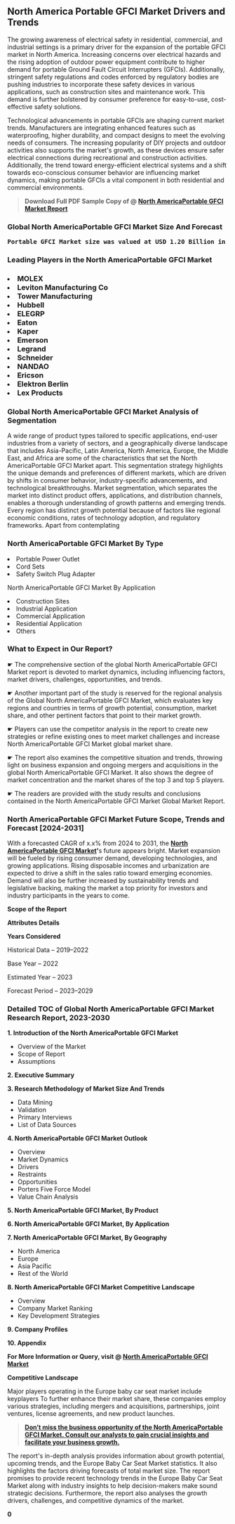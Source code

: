 <p><h2>North America Portable GFCI Market Drivers and Trends</h2><p>The growing awareness of electrical safety in residential, commercial, and industrial settings is a primary driver for the expansion of the portable GFCI market in North America. Increasing concerns over electrical hazards and the rising adoption of outdoor power equipment contribute to higher demand for portable Ground Fault Circuit Interrupters (GFCIs). Additionally, stringent safety regulations and codes enforced by regulatory bodies are pushing industries to incorporate these safety devices in various applications, such as construction sites and maintenance work. This demand is further bolstered by consumer preference for easy-to-use, cost-effective safety solutions.</p><p>Technological advancements in portable GFCIs are shaping current market trends. Manufacturers are integrating enhanced features such as waterproofing, higher durability, and compact designs to meet the evolving needs of consumers. The increasing popularity of DIY projects and outdoor activities also supports the market's growth, as these devices ensure safer electrical connections during recreational and construction activities. Additionally, the trend toward energy-efficient electrical systems and a shift towards eco-conscious consumer behavior are influencing market dynamics, making portable GFCIs a vital component in both residential and commercial environments.</p></p><blockquote id="" class=""><strong>Download Full PDF Sample Copy of @&nbsp;<a href="https://www.verifiedmarketreports.com/download-sample/?rid=352836&utm_source=GitHub-Jan&utm_medium=291" target="_blank">North AmericaPortable GFCI Market Report</a>&nbsp;&nbsp;</strong></blockquote><h3 id="" class=""><strong>Global&nbsp;North AmericaPortable GFCI Market Size And Forecast</strong></h3><pre class="reader-text-block__code-block"><strong>Portable GFCI Market size was valued at USD 1.20 Billion in 2022 and is projected to reach USD 2.10 Billion by 2030, growing at a CAGR of 8.05% from 2024 to 2030.</strong></pre><h3 id="" class="">Leading Players in the&nbsp;North AmericaPortable GFCI Market</h3><h3 class=""></Li><Li>MOLEX</Li><Li> Leviton Manufacturing Co</Li><Li> Tower Manufacturing</Li><Li> Hubbell</Li><Li> ELEGRP</Li><Li> Eaton</Li><Li> Kaper</Li><Li> Emerson</Li><Li> Legrand</Li><Li> Schneider</Li><Li> NANDAO</Li><Li> Ericson</Li><Li> Elektron Berlin</Li><Li> Lex Products</h3><h3 id="" class="">Global&nbsp;North AmericaPortable GFCI Market Analysis of Segmentation</h3><p id="" class="">A wide range of product types tailored to specific applications, end-user industries from a variety of sectors, and a geographically diverse landscape that includes Asia-Pacific, Latin America, North America, Europe, the Middle East, and Africa are some of the characteristics that set the North AmericaPortable GFCI Market apart. This segmentation strategy highlights the unique demands and preferences of different markets, which are driven by shifts in consumer behavior, industry-specific advancements, and technological breakthroughs. Market segmentation, which separates the market into distinct product offers, applications, and distribution channels, enables a thorough understanding of growth patterns and emerging trends. Every region has distinct growth potential because of factors like regional economic conditions, rates of technology adoption, and regulatory frameworks. Apart from contemplating</p><h3 id="" class="">North AmericaPortable GFCI Market&nbsp;By Type</h3><p></Li><Li>Portable Power Outlet</Li><Li> Cord Sets</Li><Li> Safety Switch Plug Adapter</p><div class="" data-test-id=""><p>North AmericaPortable GFCI Market&nbsp;By Application</p></div><p class=""></Li><Li>Construction Sites</Li><Li> Industrial Application</Li><Li> Commercial Application</Li><Li> Residential Application</Li><Li> Others</p><div class="" data-test-id=""><h3><span class="">What to Expect in Our Report?</span></h3></div><div class="" data-test-id=""><p><span class="">☛ The comprehensive section of the global North AmericaPortable GFCI Market report is devoted to market dynamics, including influencing factors, market drivers, challenges, opportunities, and trends.</span></p></div><div class="" data-test-id=""><p><span class="">☛ Another important part of the study is reserved for the regional analysis of the Global North AmericaPortable GFCI Market, which evaluates key regions and countries in terms of growth potential, consumption, market share, and other pertinent factors that point to their market growth.</span></p></div><div class="" data-test-id=""><p><span class="">☛ Players can use the competitor analysis in the report to create new strategies or refine existing ones to meet market challenges and increase North AmericaPortable GFCI Market global market share.</span></p></div><div class="" data-test-id=""><p><span class="">☛ The report also examines the competitive situation and trends, throwing light on business expansion and ongoing mergers and acquisitions in the global North AmericaPortable GFCI Market. It also shows the degree of market concentration and the market shares of the top 3 and top 5 players.</span></p></div><div class="" data-test-id=""><p><span class="">☛ The readers are provided with the study results and conclusions contained in the North AmericaPortable GFCI Market Global Market Report.</span></p></div><div class="" data-test-id=""><h3><span class="">North AmericaPortable GFCI Market Future Scope, Trends and Forecast [2024-2031]</span></h3></div><div class="" data-test-id=""><p><span class="">With a forecasted CAGR of x.x% from 2024 to 2031, the <strong><a href="https://www.verifiedmarketreports.com/download-sample/?rid=352836&utm_source=GitHub-Jan&utm_medium=291" target="_blank">North AmericaPortable GFCI Market</a>'</strong>s future appears bright. Market expansion will be fueled by rising consumer demand, developing technologies, and growing applications. Rising disposable incomes and urbanization are expected to drive a shift in the sales ratio toward emerging economies. Demand will also be further increased by sustainability trends and legislative backing, making the market a top priority for investors and industry participants in the years to come.</span></p><p id="ember66" class="ember-view reader-text-block__paragraph"><strong>Scope of the Report</strong></p><p id="ember67" class="ember-view reader-text-block__paragraph"><strong>Attributes Details</strong></p><p id="ember68" class="ember-view reader-text-block__paragraph"><strong>Years Considered</strong></p><p id="ember69" class="ember-view reader-text-block__paragraph">Historical Data &ndash; 2019&ndash;2022</p><p id="ember70" class="ember-view reader-text-block__paragraph">Base Year &ndash; 2022</p><p id="ember71" class="ember-view reader-text-block__paragraph">Estimated Year &ndash; 2023</p><p id="ember72" class="ember-view reader-text-block__paragraph">Forecast Period &ndash; 2023&ndash;2029</p></div><h3 id="" class="">Detailed TOC of Global North AmericaPortable GFCI Market Research Report, 2023-2030</h3><p id="" class=""><strong>1. Introduction of the North AmericaPortable GFCI Market</strong></p><ul><li>Overview of the Market</li><li>Scope of Report</li><li>Assumptions</li></ul><p id="" class=""><strong>2. Executive Summary</strong></p><p id="" class=""><strong>3. Research Methodology of Market Size And Trends</strong></p><ul><li>Data Mining</li><li>Validation</li><li>Primary Interviews</li><li>List of Data Sources</li></ul><p id="" class=""><strong>4. North AmericaPortable GFCI Market Outlook</strong></p><ul><li>Overview</li><li>Market Dynamics</li><li>Drivers</li><li>Restraints</li><li>Opportunities</li><li>Porters Five Force Model</li><li>Value Chain Analysis</li></ul><p id="" class=""><strong>5. North AmericaPortable GFCI Market, By Product</strong></p><p id="" class=""><strong>6. North AmericaPortable GFCI Market, By Application</strong></p><p id="" class=""><strong>7. North AmericaPortable GFCI Market, By Geography</strong></p><ul><li>North America</li><li>Europe</li><li>Asia Pacific</li><li>Rest of the World</li></ul><p id="" class=""><strong>8. North AmericaPortable GFCI Market Competitive Landscape</strong></p><ul><li>Overview</li><li>Company Market Ranking</li><li>Key Development Strategies</li></ul><p id="" class=""><strong>9. Company Profiles</strong></p><p id="" class=""><strong>10. Appendix</strong></p><p><strong>For More Information or Query, visit&nbsp;@ <a href="https://www.verifiedmarketreports.com/product/portable-gfci-market/" target="_blank">North AmericaPortable GFCI Market</a></strong></p><p id="ember61" class="ember-view reader-text-block__paragraph"><strong>Competitive Landscape</strong></p><p id="ember62" class="ember-view reader-text-block__paragraph">Major players operating in the Europe baby car seat market include keyplayers To further enhance their market share, these companies employ various strategies, including mergers and acquisitions, partnerships, joint ventures, license agreements, and new product launches.</p><blockquote id="ember63" class="ember-view reader-text-block__blockquote"><strong><a href="https://www.verifiedmarketreports.com/download-sample/?rid=352836&utm_source=GitHub-Jan&utm_medium=291" target="_blank">Don&rsquo;t miss the business opportunity of the North AmericaPortable GFCI Market. Consult our analysts to gain crucial insights and facilitate your business growth.</a></strong></blockquote><p id="ember64" class="ember-view reader-text-block__paragraph">The report's in-depth analysis provides information about growth potential, upcoming trends, and the Europe Baby Car Seat Market statistics. It also highlights the factors driving forecasts of total market size. The report promises to provide recent technology trends in the Europe Baby Car Seat Market along with industry insights to help decision-makers make sound strategic decisions. Furthermore, the report also analyses the growth drivers, challenges, and competitive dynamics of the market.</p><p class="ember-view reader-text-block__paragraph"><strong>0</strong></p>
